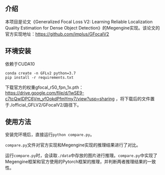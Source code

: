 ## 介绍

本项目是论文《Generalized Focal Loss V2: Learning Reliable Localization Quality Estimation for Dense Object Detection》的Megengine实现。该论文的官方实现地址：https://github.com/implus/GFocalV2

## 环境安装

依赖于CUDA10

```
conda create -n GFLv2 python=3.7
pip install -r requirements.txt
```

下载官方的权重gfocal_r50_fpn_1x.pth：https://drive.google.com/file/d/1wSE9-c7tcQwIDPC6Vm_yfOokdPfmYmy7/view?usp=sharing
，将下载后的文件置于./official_GFLV2/GFocalV2/路径下。 

## 使用方法

安装完环境后，直接运行`python compare.py`。

`compare.py`文件对官方实现和Megengine实现的推理结果进行了对比。

运行`compare.py`时，会读取`./data`中存放的图片进行推理。`compare.py`中实现了Megengine框架和官方使用的Pytorch框架的推理，并判断两者推理结果的一致性。